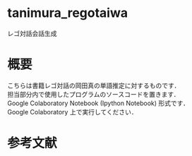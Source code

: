# tanimura_regotaiwa
レゴ対話会話生成

# 概要
こちらは書籍レゴ対話の岡田真の単語推定に対するものです．  
担当部分内で使用したプログラムのソースコードを置きます．  
Google Colaboratory Notebook (Ipython Notebook) 形式です．  
Google Colaboratory 上で実行してください．  

# 参考文献
